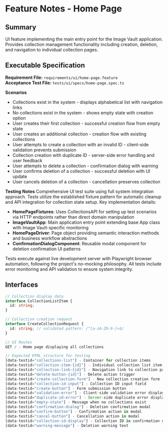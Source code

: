 # Feature Notes - Home Page

## Summary
UI feature implementing the main entry point for the Image Vault application. Provides collection management functionality including creation, deletion, and navigation to individual collection pages.

## Executable Specification
**Requirement File:** `requirements/ui/home-page.feature`  
**Acceptance Test File:** `tests/ui/specs/home-page.spec.ts`

**Scenarios**
- Collections exist in the system - displays alphabetical list with navigation links
- No collections exist in the system - shows empty state with creation option
- User creates their first collection - successful creation flow from empty state
- User creates an additional collection - creation flow with existing collections
- User attempts to create a collection with an invalid ID - client-side validation prevents submission
- Collection creation with duplicate ID - server-side error handling and user feedback
- User attempts to delete a collection - confirmation dialog with warning
- User confirms deletion of a collection - successful deletion with UI update
- User cancels deletion of a collection - cancellation preserves collection

**Testing Notes**
Comprehensive UI test suite using full system integration approach. Tests utilize the established fixture pattern for automatic cleanup and API integration for collection state setup. Key implementation details:

- **HomePageFixtures**: Uses CollectionsAPI for setting up test scenarios via HTTP endpoints rather than direct domain manipulation
- **ImageVaultApp**: Main application entry point extending base App class with Image Vault-specific monitoring
- **HomePageDriver**: Page object providing semantic interaction methods and business workflow abstractions
- **ConfirmationDialogComponent**: Reusable modal component for deletion confirmation UI patterns

Tests execute against live development server with Playwright browser automation, following the project's no-mocking philosophy. All tests include error monitoring and API validation to ensure system integrity.

## Interfaces
```ts
// Collection display data
interface CollectionListItem {
  id: string;
}

// Collection creation request
interface CreateCollectionRequest {
  id: string; // validated pattern: /^[a-zA-Z0-9-]+$/
}

// UI Routes
GET / - Home page displaying all collections

// Expected HTML structure for testing
[data-testid="collections-list"] - Container for collection items
[data-testid="collection-item-{id}"] - Individual collection list item
[data-testid="collection-link-{id}"] - Navigation link to collection page  
[data-testid="delete-button-{id}"] - Delete action trigger
[data-testid="create-collection-form"] - New collection creation form
[data-testid="collection-id-input"] - Collection ID input field
[data-testid="create-button"] - Form submission button
[data-testid="validation-error"] - Client-side validation error display
[data-testid="duplicate-id-error"] - Server-side duplicate error display
[data-testid="empty-state"] - Message when no collections exist
[data-testid="confirmation-dialog"] - Deletion confirmation modal
[data-testid="confirm-button"] - Confirmation action in modal
[data-testid="cancel-button"] - Cancellation action in modal
[data-testid="collection-id-display"] - Collection ID in confirmation dialog
[data-testid="warning-message"] - Deletion warning text
```